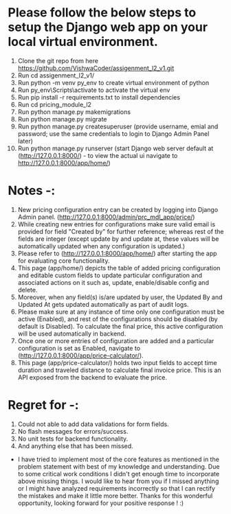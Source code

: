 # Please follow the below steps to setup the Django web app on your local virtual environment.

1. Clone the git repo from here https://github.com/VishwaCoder/assigenment_l2_v1.git
2. Run cd assigenment_l2_v1/
3. Run python -m venv py_env to create virtual environment of python
4. Run py_env\Scripts\activate to activate the virtual env
5. Run pip install -r requirements.txt to install dependencies
6. Run cd pricing_module_l2
7. Run python manage.py makemigrations
8. Run python manage.py migrate
9. Run python manage.py createsuperuser (provide username, emial and password; use the same credentials to login to Django Admin Panel later)
10. Run python manage.py runserver (start Django web server default at (http://127.0.0.1:8000/) - to view the actual ui navigate to http://127.0.0.1:8000/app/home/)

# Notes -:

1. New pricing configuration entry can be created by logging into Django Admin panel. (http://127.0.0.1:8000/admin/prc_mdl_app/price/)
2. While creating new entries for configurations make sure valid email is provided for field "Created by" for further reference; whereas rest of the fields are integer (except update by and update at, these values will be automatically updated when any configuration is updated.)
3. Please refer to (http://127.0.0.1:8000/app/home/) after starting the app for evaluating core functionality.
4. This page (app/home/) depicts the table of added pricing configuration and editable custom fields to update particular configuration and associated actions on it such as, update, enable/disable config and delete.
5. Moreover, when any field(s) is/are updated by user, the Updated By and Updated At gets updated automatically as part of audit logs.
6. Please make sure at any instance of time only one configuration must be active (Enabled), and rest of the configurations should be disabled (by default is Disabled). To calculate the final price, this active configuration will be used automatically in backend.
7. Once one or more entries of configuration are added and a particular configuration is set as Enabled, navigate to (http://127.0.0.1:8000/app/price-calculator/).
8. This page (app/price-calculator/) holds  two input fields to accept time duration and traveled distance to calculate final invoice price. This is an API exposed from the backend to evaluate the price.

# Regret for -:
1. Could not able to add data validations for form fields.
2. No flash messages for errors/success.
3. No unit tests for backend functionality.
4. And anything else that has been missed.

- I have tried to implement most of the core features as mentioned in the problem statement with best of my knowledge and understanding. Due to some critical work conditions I didn't get enough time to incorporate above missing things. I would like to hear from you if I missed anything or I might have analyzed requirements incorrectly so that I can rectify the mistakes and make it little more better. Thanks for this wonderful opportunity, looking forward for your positive response ! :) 
